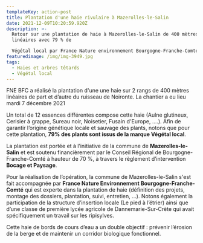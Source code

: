 ```yaml
---
templateKey: action-post
title: Plantation d'une haie rivulaire à Mazerolles-le-Salin
date: 2021-12-09T10:20:59.920Z
description: >-
  Retour sur une plantation de haie à Mazerolles-le-Salin de 400 mètres
  linéaires avec 79 % de 

  Végétal local par France Nature environnement Bourgogne-Franche-Comté
featuredimage: /img/img-3949.jpg
tags:
  - Haies et arbres têtards
  - Végétal local
---
```

FNE BFC a réalisé la plantation d'une une haie sur 2 rangs de 400 mètres linéaires de part et d’autre du ruisseau de Noironte. La chantier a eu lieu mardi 7 décembre 2021

Un total de 12 essences différentes compose cette haie (Aulne glutineux, Cerisier à grappe, Sureau noir, Noisetier, Fusain d'Europe, ....). Afin de garantir l’origine génétique locale et sauvage des plants, notons que pour cette plantation, **79% des plants sont issus de la marque Végétal local**.

La plantation est portée et à l’initiative de la commune de **Mazerolles-le-Salin** et est soutenu financièrement par le Conseil Régional de Bourgogne-Franche-Comté à hauteur de 70 %, à travers le règlement d’intervention **Bocage et Paysage**.

Pour la réalisation de l’opération, la commune de Mazerolles-le-Salin s'est fait accompagnée par **France Nature Environnement Bourgogne-Franche-Comté** qui est experte dans la plantation de haie (définition des projets, montage des dossiers, plantation, suivi, entretien, …). Notons également la participation de la structure d’insertion locale (Le pied à l’étrier) ainsi que d’une classe de première lycée agricole de Dannemarie-Sur-Crète qui avait spécifiquement un travail sur les ripisylves.

Cette haie de bords de cours d’eau a un double objectif : prévenir l’érosion de la berge et de maintenir un corridor biologique fonctionnel.